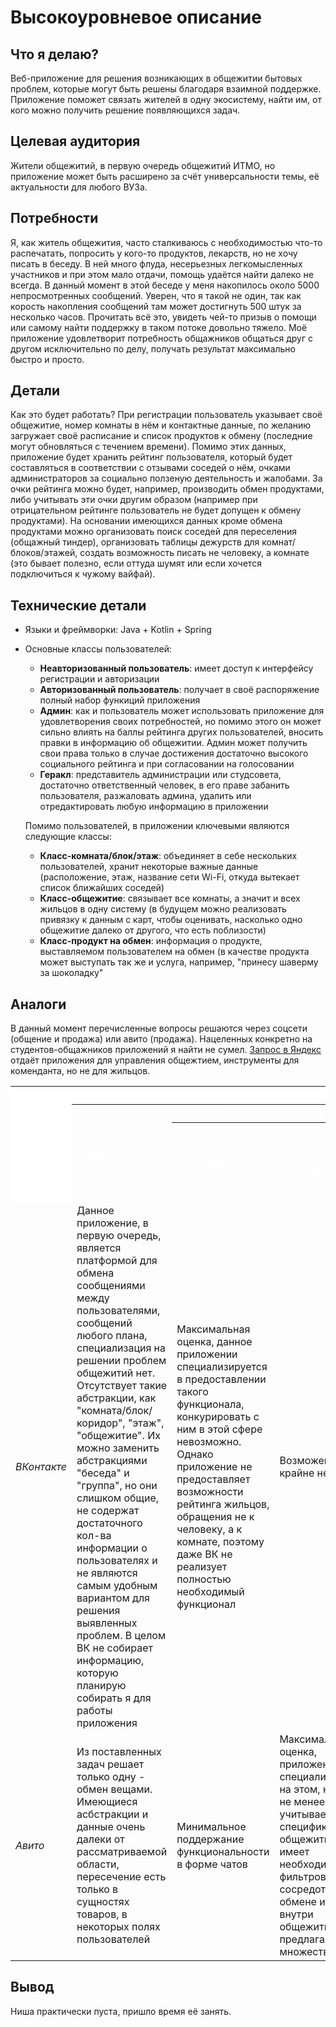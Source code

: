 # Высокоуровневое описание
## Что я делаю?
Веб-приложение для решения возникающих в общежитии бытовых проблем, которые могут быть решены благодаря взаимной поддержке. Приложение поможет связать жителей в одну экосистему, найти им, от кого можно получить решение появляющихся задач.
## Целевая аудитория
Жители общежитий, в первую очередь общежитий ИТМО, но приложение может быть расширено за счёт универсальности темы, её актуальности для любого ВУЗа.
## Потребности
Я, как житель общежития, часто сталкиваюсь с необходимостью что-то распечатать, попросить у кого-то продуктов, лекарств, но не хочу писать в беседу. В ней много флуда, несерьезных легкомысленных участников и при этом мало отдачи, помощь удаётся найти далеко не всегда. В данный момент в этой беседе у меня накопилось около 5000 непросмотренных сообщений. Уверен, что я такой не один, так как корость накопления сообщений там может достигнуть 500 штук за несколько часов. Прочитать всё это, увидеть чей-то призыв о помощи или самому найти поддержку в таком потоке довольно тяжело. Моё приложение удовлетворит потребность общажников общаться друг с другом исключительно по делу, получать результат максимально быстро и просто.
## Детали
Как это будет работать? При регистрации пользователь указывает своё общежитие, номер комнаты в нём и контактные данные, по желанию загружает своё расписание и список продуктов к обмену (последние могут обновляться с течением времени). Помимо этих данных, приложение будет хранить рейтинг пользователя, который будет составляться в соответствии с отзывами соседей о нём, очками администраторов за социально ползеную деятельность и жалобами. За очки рейтинга можно будет, например, производить обмен продуктами, либо учитывать эти очки другим образом (например при отрицательном рейтинге пользователь не будет допущен к обмену продуктами). На основании имеющихся данных кроме обмена продуктами можно организовать поиск соседей для переселения (общажный тиндер), организовать таблицы дежурств для комнат/блоков/этажей, создать возможность писать не человеку, а комнате (это бывает полезно, если оттуда шумят или если хочется подключиться к чужому вайфай).
## Технические детали  
+ Языки и фреймворки: Java + Kotlin + Spring  
+ Основные классы пользователей:  
    - __Неавторизованный пользователь__: имеет доступ к интерфейсу регистрации и авторизации   
    - __Авторизованный пользователь__: получает в своё распоряжение полный набор функиций приложения
    - __Админ__: как и пользователь может использовать приложение для удовлетворения своих потребностей, но помимо этого он может сильно влиять на баллы рейтинга других пользователей, вносить правки в информацию об общежитии. Админ может получить свои права только в случае достижения достаточно высокого социального рейтинга и при согласовании на голосовании
    - __Геракл__: представитель администрации или студсовета, достаточно ответственный человек, в его праве забанить пользователя, разжаловать админа, удалить или отредактировать любую информацию в приложении  
    
    Помимо пользователей, в приложении ключевыми являются следующие классы:  
    - __Класс-комната/блок/этаж__: объединяет в себе нескольких пользователей, хранит некоторые важные данные (расположение, этаж, название сети Wi-Fi, откуда вытекает список ближайших соседей)
    - __Класс-общежитие__: связывает все комнаты, а значит и всех жильцов в одну систему (в будущем можно реализовать привязку к данным с карт, чтобы оценивать, насколько одно общежитие далеко от другого, что есть поблизости)
    - __Класс-продукт на обмен__: информация о продукте, выставляемом пользователем на обмен (в качестве продукта может выступать так же и услуга, например, "принесу шаверму за шоколадку"
## Аналоги
В данный момент перечисленные вопросы решаются через соцсети (общение и продажа) или авито (продажа). Нацеленных конкретно на студентов-общажников приложений я найти не сумел. [Запрос в Яндекс](https://yandex.ru/search/?text=приложение+для+общежития&clid=2271258&win=453&&lr=2) отдаёт приложения для управления общежтием, инструменты для коменданта, но не для жильцов.

<table>
    <tr style="color: white">
        <th rowspan="3" style="background-color: white">Продукт</th>
        <th colspan="5" style="background-color: white">Оценки по критериям</th>
    </tr>
    <tr>
        <th rowspan="2" style="color: white">Архитектура</th>
        <th colspan="2" style="color: white">Функциональность</b></th>
        <th colspan="2" style="color: white">Интерфейс</th>
    </tr>
    <tr>
        <th style="color: white">Общение</th>
        <th style="color: white">Обмен продуктами</th>
        <th style="color: white">Наличие специальных элементов, заточенных под цель проекта</th>
        <th style="color: white">Удобство</th>
    </tr>
    <tr>
        <td><i>ВКонтакте</i></td>
        <td>Данное приложение, в первую очередь, является платформой для обмена сообщениями между пользователями, сообщений любого плана, специализация на решении проблем общежитий нет. Отсутствует такие абстракции, как "комната/блок/коридор", "этаж", "общежитие". Их можно заменить абстракциями "беседа" и "группа", но они слишком общие, не содержат достаточного кол-ва информации о пользователях и не являются самым удобным вариантом для решения выявленных проблем. В целом ВК не собирает информацию, которую планирую собирать я для работы приложения</td>
        <td>Максимальная оценка, данное приложении специализируется в предоставлении такого функционала, конкурировать с ним в этой сфере невозможно. Однако приложение не предоставляет возможности рейтинга жильцов, обращения не к человеку, а к комнате, поэтому даже ВК не реализует полностью необходимый функционал</td>
        <td>Возможен, но крайне неудобен</td>
        <td rowspan="2">Нет элементов для взаимодействия с новыми суностями и данными, так как описанные сущности не представлены в приложении</td>
        <td>Максимальная оценка</td>
    </tr>
    <tr>
        <td><i>Авито</i></td>
        <td>Из поставленных задач решает только одну - обмен вещами. Имеющиеся асбстракции и данные очень далеки от рассматриваемой области, пересечение есть только в сущностях товаров, в некоторых полях пользователей</td>
        <td>Минимальное поддержание функциональности в форме чатов</td>
        <td>Максимальная оценка, приложение специализируется на этом, но тем не менее не учитывает специфики общежития, не имеет необходимых фильтров, не сосредоточено на обмене именно внутри общежития, а предлагает множество мест</td>
        <td>Максимальная оценка</td>
    </tr>
</table>

## Вывод
Ниша практически пуста, пришло время её занять.
